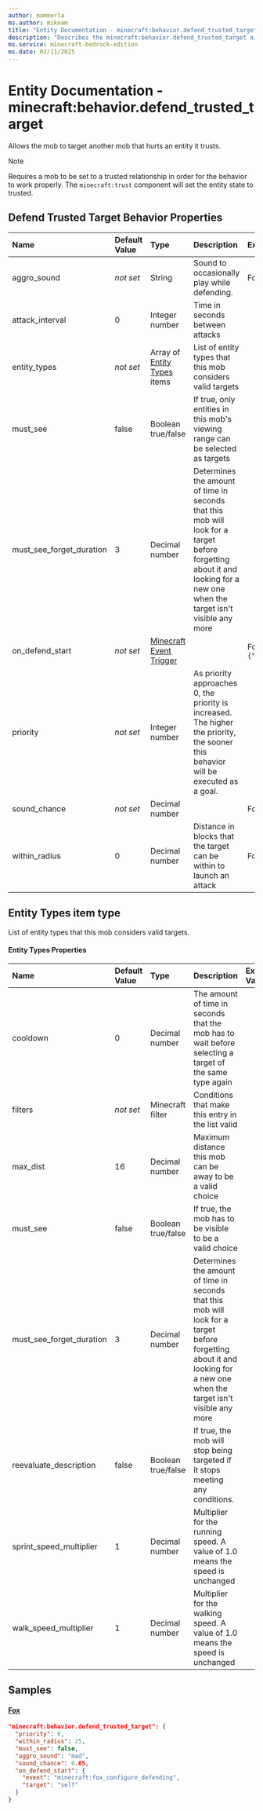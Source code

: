 ```yaml
---
author: mammerla
ms.author: mikeam
title: "Entity Documentation - minecraft:behavior.defend_trusted_target"
description: "Describes the minecraft:behavior.defend_trusted_target ai behavior component"
ms.service: minecraft-bedrock-edition
ms.date: 02/11/2025 
---
```


# Entity Documentation - minecraft:behavior.defend_trusted_target

Allows the mob to target another mob that hurts an entity it trusts.

> [!Note]
> Requires a mob to be set to a trusted relationship in order for the behavior to work properly. The `minecraft:trust` component will set the entity state to trusted.


## Defend Trusted Target Behavior Properties

|Name       |Default Value |Type |Description |Example Values |
|:----------|:-------------|:----|:-----------|:------------- |
| aggro_sound | *not set* | String | Sound to occasionally play while defending. | Fox: `"mad"` | 
| attack_interval | 0 | Integer number | Time in seconds between attacks |  | 
| entity_types | *not set* | Array of [Entity Types](#entity-types-item-type) items | List of entity types that this mob considers valid targets |  | 
| must_see | false | Boolean true/false | If true, only entities in this mob's viewing range can be selected as targets |  | 
| must_see_forget_duration | 3 | Decimal number | Determines the amount of time in seconds that this mob will look for a target before forgetting about it and looking for a new one when the target isn't visible any more |  | 
| on_defend_start | *not set* | [Minecraft Event Trigger](../Definitions/NestedTables/triggers.md) |  | Fox: `{"event":"minecraft:fox_configure_defending","target":"self"}` | 
| priority | *not set* | Integer number | As priority approaches 0, the priority is increased. The higher the priority, the sooner this behavior will be executed as a goal. |  | 
| sound_chance | *not set* | Decimal number |  | Fox: `0.05` | 
| within_radius | 0 | Decimal number | Distance in blocks that the target can be within to launch an attack | Fox: `25` | 

## Entity Types item type
List of entity types that this mob considers valid targets.


#### Entity Types Properties

|Name       |Default Value |Type |Description |Example Values |
|:----------|:-------------|:----|:-----------|:------------- |
| cooldown | 0 | Decimal number | The amount of time in seconds that the mob has to wait before selecting a target of the same type again |  | 
| filters | *not set* | Minecraft filter | Conditions that make this entry in the list valid |  | 
| max_dist | 16 | Decimal number | Maximum distance this mob can be away to be a valid choice |  | 
| must_see | false | Boolean true/false | If true, the mob has to be visible to be a valid choice |  | 
| must_see_forget_duration | 3 | Decimal number | Determines the amount of time in seconds that this mob will look for a target before forgetting about it and looking for a new one when the target isn't visible any more |  | 
| reevaluate_description | false | Boolean true/false | If true, the mob will stop being targeted if it stops meeting any conditions. |  | 
| sprint_speed_multiplier | 1 | Decimal number | Multiplier for the running speed. A value of 1.0 means the speed is unchanged |  | 
| walk_speed_multiplier | 1 | Decimal number | Multiplier for the walking speed. A value of 1.0 means the speed is unchanged |  | 

## Samples

#### [Fox](https://github.com/Mojang/bedrock-samples/tree/preview/behavior_pack/entities/fox.json)


```json
"minecraft:behavior.defend_trusted_target": {
  "priority": 0,
  "within_radius": 25,
  "must_see": false,
  "aggro_sound": "mad",
  "sound_chance": 0.05,
  "on_defend_start": {
    "event": "minecraft:fox_configure_defending",
    "target": "self"
  }
}
```
